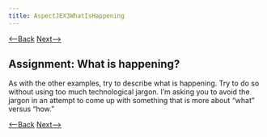 ```yaml
---
title: AspectJEX3WhatIsHappening
---
```

[<--Back](AspectJEX3Possibilities) [Next-->](AspectJEX3SoWhatIsHappening)

## Assignment: What is happening?
As with the other examples, try to describe what is happening. Try to do so without using too much technological jargon. I’m asking you to avoid the jargon in an attempt to come up with something that is more about “what” versus “how.”

[<--Back](AspectJEX3Possibilities) [Next-->](AspectJEX3SoWhatIsHappening)
